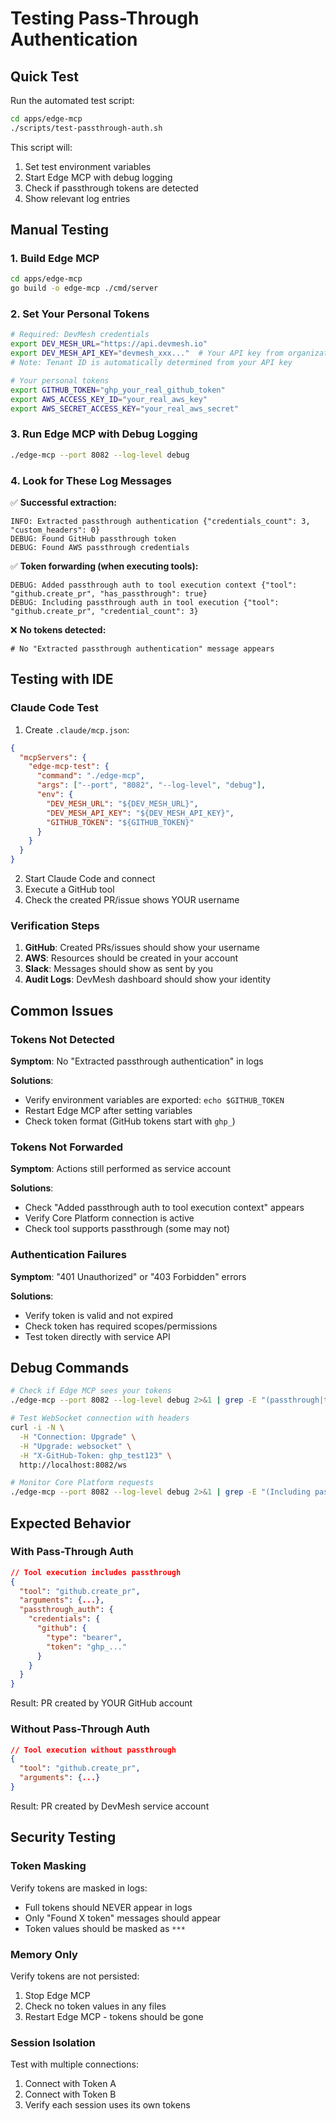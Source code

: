 # Testing Pass-Through Authentication

## Quick Test

Run the automated test script:

```bash
cd apps/edge-mcp
./scripts/test-passthrough-auth.sh
```

This script will:
1. Set test environment variables
2. Start Edge MCP with debug logging
3. Check if passthrough tokens are detected
4. Show relevant log entries

## Manual Testing

### 1. Build Edge MCP

```bash
cd apps/edge-mcp
go build -o edge-mcp ./cmd/server
```

### 2. Set Your Personal Tokens

```bash
# Required: DevMesh credentials
export DEV_MESH_URL="https://api.devmesh.io"
export DEV_MESH_API_KEY="devmesh_xxx..."  # Your API key from organization registration
# Note: Tenant ID is automatically determined from your API key

# Your personal tokens
export GITHUB_TOKEN="ghp_your_real_github_token"
export AWS_ACCESS_KEY_ID="your_real_aws_key"
export AWS_SECRET_ACCESS_KEY="your_real_aws_secret"
```

### 3. Run Edge MCP with Debug Logging

```bash
./edge-mcp --port 8082 --log-level debug
```

### 4. Look for These Log Messages

✅ **Successful extraction:**
```
INFO: Extracted passthrough authentication {"credentials_count": 3, "custom_headers": 0}
DEBUG: Found GitHub passthrough token
DEBUG: Found AWS passthrough credentials
```

✅ **Token forwarding (when executing tools):**
```
DEBUG: Added passthrough auth to tool execution context {"tool": "github.create_pr", "has_passthrough": true}
DEBUG: Including passthrough auth in tool execution {"tool": "github.create_pr", "credential_count": 3}
```

❌ **No tokens detected:**
```
# No "Extracted passthrough authentication" message appears
```

## Testing with IDE

### Claude Code Test

1. Create `.claude/mcp.json`:
```json
{
  "mcpServers": {
    "edge-mcp-test": {
      "command": "./edge-mcp",
      "args": ["--port", "8082", "--log-level", "debug"],
      "env": {
        "DEV_MESH_URL": "${DEV_MESH_URL}",
        "DEV_MESH_API_KEY": "${DEV_MESH_API_KEY}",
        "GITHUB_TOKEN": "${GITHUB_TOKEN}"
      }
    }
  }
}
```

2. Start Claude Code and connect
3. Execute a GitHub tool
4. Check the created PR/issue shows YOUR username

### Verification Steps

1. **GitHub**: Created PRs/issues should show your username
2. **AWS**: Resources should be created in your account
3. **Slack**: Messages should show as sent by you
4. **Audit Logs**: DevMesh dashboard should show your identity

## Common Issues

### Tokens Not Detected

**Symptom**: No "Extracted passthrough authentication" in logs

**Solutions**:
- Verify environment variables are exported: `echo $GITHUB_TOKEN`
- Restart Edge MCP after setting variables
- Check token format (GitHub tokens start with `ghp_`)

### Tokens Not Forwarded

**Symptom**: Actions still performed as service account

**Solutions**:
- Check "Added passthrough auth to tool execution context" appears
- Verify Core Platform connection is active
- Check tool supports passthrough (some may not)

### Authentication Failures

**Symptom**: "401 Unauthorized" or "403 Forbidden" errors

**Solutions**:
- Verify token is valid and not expired
- Check token has required scopes/permissions
- Test token directly with service API

## Debug Commands

```bash
# Check if Edge MCP sees your tokens
./edge-mcp --port 8082 --log-level debug 2>&1 | grep -E "(passthrough|token|credential)"

# Test WebSocket connection with headers
curl -i -N \
  -H "Connection: Upgrade" \
  -H "Upgrade: websocket" \
  -H "X-GitHub-Token: ghp_test123" \
  http://localhost:8082/ws

# Monitor Core Platform requests
./edge-mcp --port 8082 --log-level debug 2>&1 | grep -E "(Including passthrough|POST /api/v1/tools/execute)"
```

## Expected Behavior

### With Pass-Through Auth

```json
// Tool execution includes passthrough
{
  "tool": "github.create_pr",
  "arguments": {...},
  "passthrough_auth": {
    "credentials": {
      "github": {
        "type": "bearer",
        "token": "ghp_..."
      }
    }
  }
}
```

Result: PR created by YOUR GitHub account

### Without Pass-Through Auth

```json
// Tool execution without passthrough
{
  "tool": "github.create_pr",
  "arguments": {...}
}
```

Result: PR created by DevMesh service account

## Security Testing

### Token Masking

Verify tokens are masked in logs:
- Full tokens should NEVER appear in logs
- Only "Found X token" messages should appear
- Token values should be masked as `***`

### Memory Only

Verify tokens are not persisted:
1. Stop Edge MCP
2. Check no token values in any files
3. Restart Edge MCP - tokens should be gone

### Session Isolation

Test with multiple connections:
1. Connect with Token A
2. Connect with Token B
3. Verify each session uses its own tokens